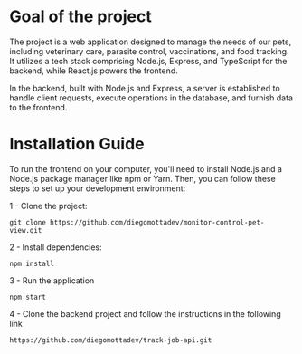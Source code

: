 # Goal of the project

The project is a web application designed to manage the needs of our pets, including veterinary care, parasite control, vaccinations, and food tracking. It utilizes a tech stack comprising Node.js, Express, and TypeScript for the backend, while React.js powers the frontend.

In the backend, built with Node.js and Express, a server is established to handle client requests, execute operations in the database, and furnish data to the frontend.

# Installation Guide

To run the frontend on your computer, you'll need to install Node.js and a Node.js package manager like npm or Yarn. Then, you can follow these steps to set up your development environment:

  1 - Clone the project:

    git clone https://github.com/diegomottadev/monitor-control-pet-view.git
  
  2 - Install dependencies:
    
    npm install
    
  3 - Run the application
  
    npm start

  4 - Clone the backend project and follow the instructions in the following link

    https://github.com/diegomottadev/track-job-api.git
